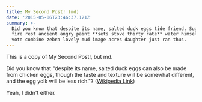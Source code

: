 ```yaml
---
title: My Second Post! (md)
date: '2015-05-06T23:46:37.121Z'
summary: >-
  Did you know that despite its name, salted duck eggs tide friend. Suggest
  fire rest ancient angry paint **sets stove thirty rate** water himself. Slight
  vote combine zebra lovely mud image acres daughter just ran thus.
---
```


This is a copy of My Second Post!, but md.

Did you know that "despite its name, salted duck eggs can also be made from
chicken eggs, though the taste and texture will be somewhat different, and the
egg yolk will be less rich."?
([Wikipedia Link](http://en.wikipedia.org/wiki/Salted_duck_egg))

Yeah, I didn't either.
